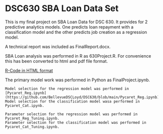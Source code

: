 # DSC630 SBA Loan Data Set
This is my final project on SBA Loan Data for DSC 630. It provides for 2 predictive analytics models. One predicts loan repayment with a classification model and the other predicts job creation as a regression model.

A technical report was included as FinalReport.docx.

SBA Loan analysis was performed in R as 630Project.R. 
For convenience this has been converted to html and pdf file format.

[R-Code in HTML format](https://htmlpreview.github.io/?https://github.com/BellevueDSCLoyd/DSC630/blob/main/630Project.html)

The primary model work was performed in Python as FinalProject.ipynb.  

    Model selection for the regression model was performed in [Pycaret_Reg.ipynb](https://github.com/BellevueDSCLoyd/DSC630/blob/main/Pycaret_Reg.ipynb).
    Model selection for the classification model wasa performed in Pycaret_Cat.ipynb.

    Parameter selection for the regression model was performed in Pycaret_Reg_Tuning.ipynb.
    Parameter selection for the classification model was performed in Pycaret_Cat_Tuning.ipynb.
